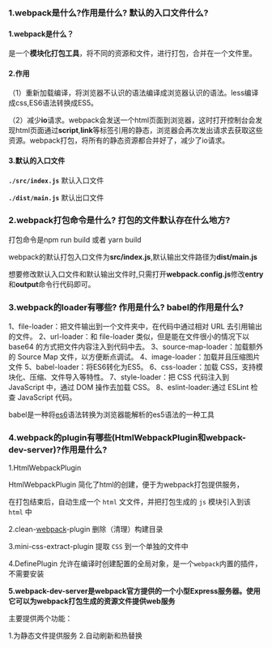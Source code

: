 ### **1.webpack是什么?作用是什么? 默认的入口文件什么?**

#### 1.webpack是什么？

是一个**模块化打包工具**，将不同的资源和文件，进行打包，合并在一个文件里。

#### 2.作用

（1）重新加载编译，将浏览器不认识的语法编译成浏览器认识的语法。less编译成css,ES6语法转换成ES5。

（2）减少**io**请求。webpack会发送一个html页面到浏览器，这时打开控制台会发现html页面通过**script**,**link**等标签引用的静态，浏览器会再次发出请求去获取这些资源。webpack打包，将所有的静态资源都合并好了，减少了io请求。

#### 3.默认的入口文件

**`./src/index.js`**  默认入口文件

**`./dist/main.js`**   默认出口文件

### **2.webpack打包命令是什么? 打包的文件默认存在什么地方?**

打包命令是npm run build 或者 yarn build  

<!--需要在package.json中配置  "scripts": {"build": "webpack"}-->

webpack的默认打包入口文件为**src/index.js**,默认输出文件路径为**dist/main.js**

想要修改默认入口文件和默认输出文件时,只需打开**webpack.config.js**修改**entry**和**output**命令行代码即可。 

### **3.webpack的loader有哪些? 作用是什么? babel的作用是什么?**

1、file-loader：把⽂件输出到⼀个⽂件夹中，在代码中通过相对 URL 去引⽤输出的⽂件。
2、url-loader：和 file-loader 类似，但是能在⽂件很⼩的情况下以 base64 的⽅式把⽂件内容注⼊到代码中去。
3、source-map-loader：加载额外的 Source Map ⽂件，以⽅便断点调试。
4、image-loader：加载并且压缩图片文件
5、babel-loader：将ES6转化为ES5。
6、css-loader：加载 CSS，⽀持模块化、压缩、⽂件导⼊等特性。
7、style-loader：把 CSS 代码注⼊到 JavaScript 中，通过 DOM 操作去加载 CSS。
8、eslint-loader:通过 ESLint 检查 JavaScript 代码。

babel是一种将[es6](https://so.csdn.net/so/search?q=es6&spm=1001.2101.3001.7020)语法转换为浏览器能解析的es5语法的一种工具 

### **4.webpack的plugin有哪些(HtmlWebpackPlugin和webpack-dev-server)?作用是什么?**

  1.HtmlWebpackPlugin

HtmlWebpackPlugin 简化了html的创建，便于为webpack打包提供服务，

在打包结束后，⾃动生成⼀个 `html` ⽂文件，并把打包生成的 `js` 模块引⼊到该 `html` 中



 <!--npm install --save-dev html-webpack-plugin--> 

  2.clean-[webpack](https://so.csdn.net/so/search?q=webpack&spm=1001.2101.3001.7020)-plugin  删除（清理）构建目录 

 <!--npm install --save-dev clean-webpack-plugin--> 

  3.mini-css-extract-plugin    提取 `CSS` 到一个单独的文件中 

 <!--npm install --save-dev mini-css-extract-plugin--> 

  4.DefinePlugin    允许在编译时创建配置的全局对象，是一个`webpack`内置的插件，不需要安装 



**5.webpack-dev-server是webpack官方提供的一个小型Express服务器。使用它可以为webpack打包生成的资源文件提供web服务**

主要提供两个功能：

   1.为静态文件提供服务
   2.自动刷新和热替换

